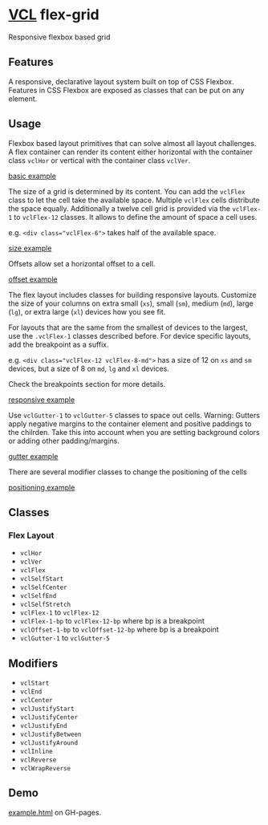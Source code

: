 # [VCL](https://vcl.github.io/) flex-grid

Responsive flexbox based grid

## Features

A responsive, declarative layout system built on top of CSS Flexbox.
Features in CSS Flexbox are exposed as classes that can be put on any element.

## Usage

Flexbox based layout primitives that can solve almost all layout challenges.
A flex container can render its content either horizontal with the container class `vclHor` or vertical with the container class `vclVer`.

[basic example](/demo/example-basic.html)

The size of a grid is determined by its content. You can add the `vclFlex` class to let the cell take the available space. Multiple `vclFlex` cells distribute the space equally.
Additionally a twelve cell grid is provided via the `vclFlex-1` to `vclFlex-12` classes. It allows to define the amount of space a cell uses.

e.g. `<div class="vclFlex-6">` takes half of the available space.

[size example](/demo/example-size.html)

Offsets allow set a horizontal offset to a cell.

[offset example](/demo/example-offset.html)

The flex layout includes classes for building responsive layouts.
Customize the size of your columns on extra small (`xs`), small (`sm`), medium (`md`), large (`lg`), or extra large (`xl`) devices how you see fit.

For layouts that are the same from the smallest of devices to the largest, use the  `.vclFlex-1` classes described before. 
For device specific layouts, add the breakpoint as a suffix.

e.g. `<div class="vclFlex-12 vclFlex-8-md">` has a size of 12 on `xs` and `sm` devices, but a size of 8 on `md`, `lg` and `xl` devices.

Check the breakpoints section for more details.

[responsive example](/demo/example-responsive.html)

Use `vclGutter-1` to `vclGutter-5` classes to space out cells. 
Warning: Gutters apply negative margins to the container element and positive paddings to the chilrden. Take this into account when you are setting background colors or adding other padding/margins.

[gutter example](/demo/example-gutter.html)

There are several modifier classes to change the positioning of the cells

[positioning example](/demo/example-positioning.html)


## Classes

### Flex Layout

- `vclHor`
- `vclVer`
- `vclFlex`
- `vclSelfStart`
- `vclSelfCenter`
- `vclSelfEnd`
- `vclSelfStretch`
- `vclFlex-1` to `vclFlex-12`
- `vclFlex-1-bp` to `vclFlex-12-bp` where bp is a breakpoint
- `vclOffset-1-bp` to `vclOffset-12-bp` where bp is a breakpoint
- `vclGutter-1` to `vclGutter-5`
## Modifiers
- `vclStart`
- `vclEnd`
- `vclCenter`
- `vclJustifyStart`
- `vclJustifyCenter`
- `vclJustifyEnd`
- `vclJustifyBetween`
- `vclJustifyAround`
- `vclInline`
- `vclReverse`
- `vclWrapReverse`


## Demo

[example.html](/demo/example.html) on GH-pages.
